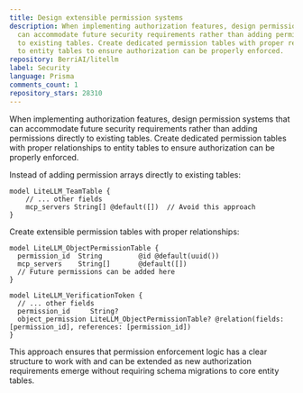 ```yaml
---
title: Design extensible permission systems
description: When implementing authorization features, design permission systems that
  can accommodate future security requirements rather than adding permissions directly
  to existing tables. Create dedicated permission tables with proper relationships
  to entity tables to ensure authorization can be properly enforced.
repository: BerriAI/litellm
label: Security
language: Prisma
comments_count: 1
repository_stars: 28310
---
```


When implementing authorization features, design permission systems that can accommodate future security requirements rather than adding permissions directly to existing tables. Create dedicated permission tables with proper relationships to entity tables to ensure authorization can be properly enforced.

Instead of adding permission arrays directly to existing tables:
```prisma
model LiteLLM_TeamTable {
    // ... other fields
    mcp_servers String[] @default([])  // Avoid this approach
}
```

Create extensible permission tables with proper relationships:
```prisma
model LiteLLM_ObjectPermissionTable {
  permission_id  String         @id @default(uuid())
  mcp_servers    String[]       @default([])
  // Future permissions can be added here
}

model LiteLLM_VerificationToken {
  // ... other fields
  permission_id     String?
  object_permission LiteLLM_ObjectPermissionTable? @relation(fields: [permission_id], references: [permission_id])
}
```

This approach ensures that permission enforcement logic has a clear structure to work with and can be extended as new authorization requirements emerge without requiring schema migrations to core entity tables.